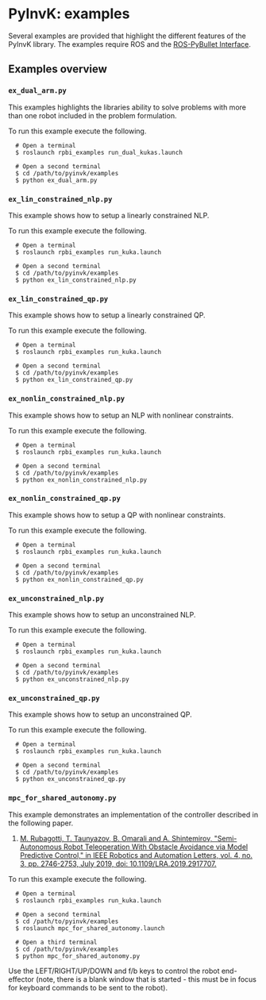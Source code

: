 # PyInvK: examples

Several examples are provided that highlight the different features of the PyInvK library.
The examples require ROS and the [ROS-PyBullet Interface](https://github.com/cmower/ros_pybullet_interface).

## Examples overview

### `ex_dual_arm.py`

This examples highlights the libraries ability to solve problems with more than one robot included in the problem formulation.

To run this example execute the following.
```
  # Open a terminal
  $ roslaunch rpbi_examples run_dual_kukas.launch
  
  # Open a second terminal
  $ cd /path/to/pyinvk/examples
  $ python ex_dual_arm.py
```

### `ex_lin_constrained_nlp.py`

This example shows how to setup a linearly constrained NLP. 

To run this example execute the following.
```
  # Open a terminal
  $ roslaunch rpbi_examples run_kuka.launch
  
  # Open a second terminal
  $ cd /path/to/pyinvk/examples
  $ python ex_lin_constrained_nlp.py
```

### `ex_lin_constrained_qp.py`

This example shows how to setup a linearly constrained QP. 

To run this example execute the following.
```
  # Open a terminal
  $ roslaunch rpbi_examples run_kuka.launch
  
  # Open a second terminal
  $ cd /path/to/pyinvk/examples
  $ python ex_lin_constrained_qp.py
```

### `ex_nonlin_constrained_nlp.py`

This example shows how to setup an NLP with nonlinear constraints.

To run this example execute the following.
```
  # Open a terminal
  $ roslaunch rpbi_examples run_kuka.launch
  
  # Open a second terminal
  $ cd /path/to/pyinvk/examples
  $ python ex_nonlin_constrained_nlp.py
```

### `ex_nonlin_constrained_qp.py`

This example shows how to setup a QP with nonlinear constraints.

To run this example execute the following.
```
  # Open a terminal
  $ roslaunch rpbi_examples run_kuka.launch
  
  # Open a second terminal
  $ cd /path/to/pyinvk/examples
  $ python ex_nonlin_constrained_qp.py
```

### `ex_unconstrained_nlp.py`

This example shows how to setup an unconstrained NLP.

To run this example execute the following.
```
  # Open a terminal
  $ roslaunch rpbi_examples run_kuka.launch
  
  # Open a second terminal
  $ cd /path/to/pyinvk/examples
  $ python ex_unconstrained_nlp.py
```

### `ex_unconstrained_qp.py`

This example shows how to setup an unconstrained QP.

To run this example execute the following.
```
  # Open a terminal
  $ roslaunch rpbi_examples run_kuka.launch
  
  # Open a second terminal
  $ cd /path/to/pyinvk/examples
  $ python ex_unconstrained_qp.py
```

### `mpc_for_shared_autonomy.py`

This example demonstrates an implementation of the controller described in the following paper.

1. [M. Rubagotti, T. Taunyazov, B. Omarali and A. Shintemirov, "Semi-Autonomous Robot Teleoperation With Obstacle Avoidance via Model Predictive Control," in IEEE Robotics and Automation Letters, vol. 4, no. 3, pp. 2746-2753, July 2019, doi: 10.1109/LRA.2019.2917707.](https://ieeexplore.ieee.org/document/8718327)

To run this example execute the following.
```
  # Open a terminal
  $ roslaunch rpbi_examples run_kuka.launch
  
  # Open a second terminal
  $ cd /path/to/pyinvk/examples
  $ roslaunch mpc_for_shared_autonomy.launch
  
  # Open a third terminal
  $ cd /path/to/pyinvk/examples
  $ python mpc_for_shared_autonomy.py
```

Use the LEFT/RIGHT/UP/DOWN and f/b keys to control the robot end-effector (note, there is a blank window that is started - this must be in focus for keyboard commands to be sent to the robot).
